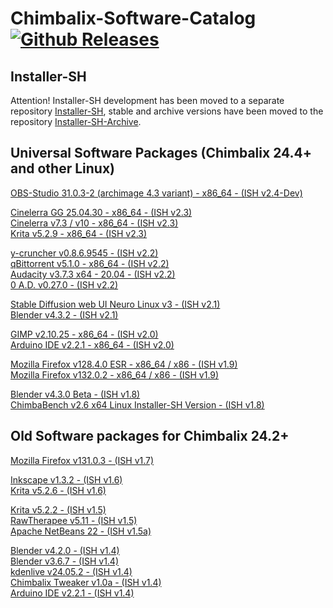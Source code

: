 # Chimbalix-Software-Catalog [![Github Releases](https://img.shields.io/github/downloads/Shedou/Chimbalix-Software-Catalog/total.svg)](https://github.com/Shedou/Chimbalix-Software-Catalog/releases)

## Installer-SH

Attention! Installer-SH development has been moved to a separate repository [Installer-SH](https://github.com/Shedou/Installer-SH), stable and archive versions have been moved to the repository [Installer-SH-Archive](https://github.com/Shedou/Installer-SH-Archive).

## Universal Software Packages (Chimbalix 24.4+ and other Linux)

[OBS-Studio 31.0.3-2 (archimage 4.3 variant) - x86_64 - (ISH v2.4-Dev)](https://github.com/Shedou/Chimbalix-Software-Catalog/releases/obs3103_aim43)

[Cinelerra GG 25.04.30 - x86_64 - (ISH v2.3)](https://github.com/Shedou/Chimbalix-Software-Catalog/releases/cin_gg_250430)\
[Cinelerra v7.3 / v10 - x86_64 - (ISH v2.3)](https://github.com/Shedou/Chimbalix-Software-Catalog/releases/cin73_cin100)\
[Krita v5.2.9 - x86_64 - (ISH v2.3)](https://github.com/Shedou/Chimbalix-Software-Catalog/releases/krita529)

[y-cruncher v0.8.6.9545 - (ISH v2.2)](https://github.com/Shedou/Chimbalix-Software-Catalog/releases/ycruncher086)\
[qBittorrent v5.1.0 - x86_64 - (ISH v2.2)](https://github.com/Shedou/Chimbalix-Software-Catalog/releases/qbittorrent510)\
[Audacity v3.7.3 x64 - 20.04 - (ISH v2.2)](https://github.com/Shedou/Chimbalix-Software-Catalog/releases/audacity373)\
[0 A.D. v0.27.0 - (ISH v2.2)](https://github.com/Shedou/Chimbalix-Software-Catalog/releases/0ad0270)

[Stable Diffusion web UI Neuro Linux v3 - (ISH v2.1)](https://github.com/Shedou/Neuro/releases/SD_WEBUI_Linux_v3)\
[Blender v4.3.2 - (ISH v2.1)](https://github.com/Shedou/Chimbalix-Software-Catalog/releases/blender432)

[GIMP v2.10.25 - x86_64 - (ISH v2.0)](https://github.com/Shedou/Chimbalix-Software-Catalog/releases/tag/gimp21025)\
[Arduino IDE v2.2.1 - x86_64 - (ISH v2.0)](https://github.com/Shedou/Chimbalix-Software-Catalog/releases/tag/arduino221_v2)

[Mozilla Firefox v128.4.0 ESR - x86_64 / x86 - (ISH v1.9)](https://github.com/Shedou/Chimbalix-Software-Catalog/releases/tag/firefox12840esr)\
[Mozilla Firefox v132.0.2 - x86_64 / x86 - (ISH v1.9)](https://github.com/Shedou/Chimbalix-Software-Catalog/releases/tag/firefox13202)

[Blender v4.3.0 Beta - (ISH v1.8)](https://github.com/Shedou/Chimbalix-Software-Catalog/releases/blender430b)\
[ChimbaBench v2.6 x64 Linux Installer-SH Version - (ISH v1.8)](https://github.com/Shedou/ChimbaBench/releases/c26ish)


## Old Software packages for Chimbalix 24.2+

[Mozilla Firefox v131.0.3 - (ISH v1.7)](https://github.com/Shedou/Chimbalix-Software-Catalog/releases/tag/firefox13103)

[Inkscape v1.3.2 - (ISH v1.6)](https://github.com/Shedou/Chimbalix-Software-Catalog/releases/tag/Inkscape132)\
[Krita v5.2.6 - (ISH v1.6)](https://github.com/Shedou/Chimbalix-Software-Catalog/releases/tag/krita526)

[Krita v5.2.2 - (ISH v1.5)](https://github.com/Shedou/Chimbalix-Software-Catalog/releases/tag/krita522)\
[RawTherapee v5.11 - (ISH v1.5)](https://github.com/Shedou/Chimbalix-Software-Catalog/releases/tag/rawtherapee511)\
[Apache NetBeans 22 - (ISH v1.5a)](https://github.com/Shedou/Chimbalix-Software-Catalog/releases/tag/apache_netbeans22)

[Blender v4.2.0 - (ISH v1.4)](https://github.com/Shedou/Chimbalix-Software-Catalog/releases/tag/blender420)\
[Blender v3.6.7 - (ISH v1.4)](https://github.com/Shedou/Chimbalix-Software-Catalog/releases/tag/blender367)\
[kdenlive v24.05.2 - (ISH v1.4)](https://github.com/Shedou/Chimbalix-Software-Catalog/releases/tag/kdenlive24052)\
[Chimbalix Tweaker v1.0a - (ISH v1.4)](https://github.com/Shedou/Chimbalix-Tweaker/releases/tag/ctweaker_v10a)\
[Arduino IDE v2.2.1 - (ISH v1.4)](https://github.com/Shedou/Chimbalix-Software-Catalog/releases/tag/arduino221)
